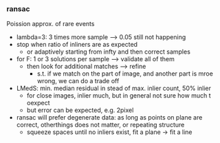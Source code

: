 ### ransac

Poission approx. of rare events
- lambda=3: 3 times more sample --> 0.05 still not happening
- stop when ratio of inliners are as expected
  - or adaptively starting from infty and then correct samples
- for F: 1 or 3 solutions per sample --> validate all of them
  - then look for additional matches --> refine
    - s.t. if we match on the part of image, and another part is mroe wrong, we can do a trade off
- LMedS: min. median residual in stead of max. inlier count, 50% inlier
  - for close images, inlier much, but in general not sure how much t oexpect
  - but error can be expected, e.g. 2pixel
- ransac will prefer degenerate data: as long as points on plane are correct, otherthings does not matter, or repeating structure
  - squeeze spaces until no inliers exist, fit a plane -> fit a line